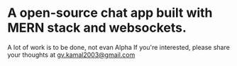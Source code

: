 # A open-source chat app built with MERN stack and websockets.

A lot of work is to be done, not evan Alpha
If you're interested, please share your thoughts at gv.kamal2003@gmail.com

